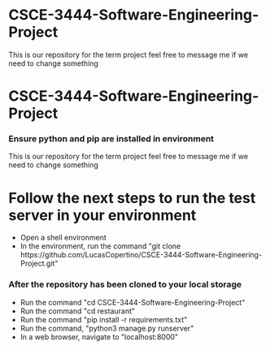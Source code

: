 # CSCE-3444-Software-Engineering-Project
This is our repository for the term project feel free to message me if we need to change something
# CSCE-3444-Software-Engineering-Project
<h3>Ensure python and pip are installed in environment</h3>
This is our repository for the term project feel free to message me if we need to change something
<h1> Follow the next steps to run the test server in your environment</h1>
<ul>
	<li>Open a shell environment</li>	
	<li>In the environment, run the command "git clone https://github.com/LucasCopertino/CSCE-3444-Software-Engineering-Project.git"</li>
</ul>

<h3>After the repository has been cloned to your local storage</h3>
<ul>
	<li>Run the command "cd CSCE-3444-Software-Engineering-Project"</li>
	<li>Run the command "cd restaurant"</li>
	<li>Run the command "pip install -r requirements.txt"</li>
	<li>Run the command, "python3 manage.py runserver"</li>
	<li>In a web browser, navigate to "localhost:8000"</li>
</ul>

